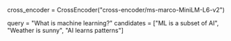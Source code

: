 cross_encoder = CrossEncoder("cross-encoder/ms-marco-MiniLM-L6-v2")

query = "What is machine learning?"
candidates = ["ML is a subset of AI", "Weather is sunny", "AI learns patterns"]